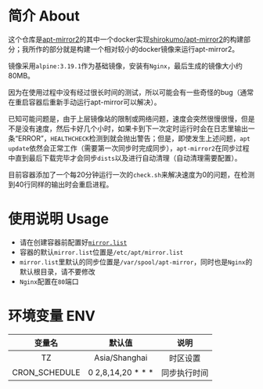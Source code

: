 # 简介 About
这个仓库是[apt-mirror2](https://gitlab.com/apt-mirror2/apt-mirror2 "apt-mirror2")的其中一个docker实现[shirokumo/apt-mirror2](https://hub.docker.com/r/shirokumo/apt-mirror2)的构建部分；我所作的部分就是构建一个相对较小的docker镜像来运行apt-mirror2。

镜像采用`alpine:3.19.1`作为基础镜像，安装有`Nginx`，最后生成的镜像大小约80MB。

因为在使用过程中没有经过很长时间的测试，所以可能会有一些奇怪的bug（通常在重启容器后重新手动运行apt-mirror可以解决）。

已知可能问题是，由于上层镜像站的限制或网络问题，速度会突然很慢很慢，但是不是没有速度，然后卡好几个小时，如果卡到下一次定时运行时会在日志里输出一条“ERROR”，`HEALTHCHECK`检测到就会抛出警告；但是，即使发生上述问题，`apt update`依然会正常工作（需要第一次同步时完成同步），`apt-mirror2`在同步过程中直到最后下载完毕才会同步`dists`以及进行自动清理（自动清理需要配置）。

目前容器添加了一个每20分钟运行一次的`check.sh`来解决速度为0的问题，在检测到40行同样的输出时会重启进程。

# 使用说明 Usage
- 请在创建容器前配置好[`mirror.list`](https://gitlab.com/apt-mirror2/apt-mirror2/-/blob/master/mirror.list "mirror.list")
- 容器的默认`mirror.list`位置是`/etc/apt/mirror.list`
- `mirror.list`里默认的同步位置是`/var/spool/apt-mirror`，同时也是`Nginx`的默认根目录，请不要修改
- `Nginx`配置在`80`端口

# 环境变量 ENV
|  变量名 | 默认值  | 说明  |
| :------------: | :------------: | :------------: |
|  TZ |  Asia/Shanghai |  时区设置 |
|  CRON_SCHEDULE |  0 2,8,14,20 * * * |  同步执行时间 |
